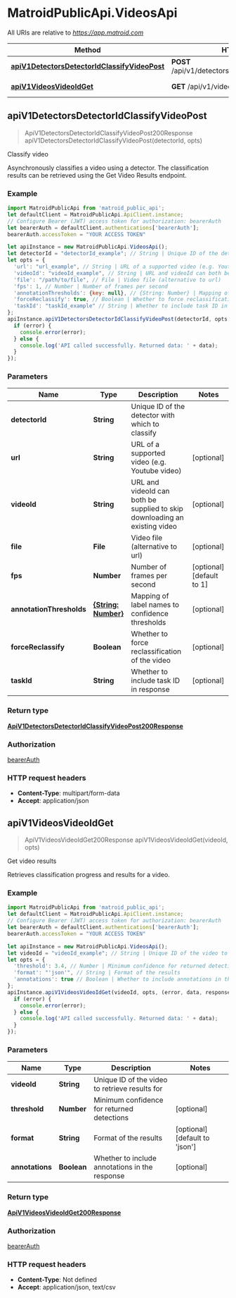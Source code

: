 # MatroidPublicApi.VideosApi

All URIs are relative to *https://app.matroid.com*

Method | HTTP request | Description
------------- | ------------- | -------------
[**apiV1DetectorsDetectorIdClassifyVideoPost**](VideosApi.md#apiV1DetectorsDetectorIdClassifyVideoPost) | **POST** /api/v1/detectors/{detectorId}/classify_video | Classify video
[**apiV1VideosVideoIdGet**](VideosApi.md#apiV1VideosVideoIdGet) | **GET** /api/v1/videos/{videoId} | Get video results



## apiV1DetectorsDetectorIdClassifyVideoPost

> ApiV1DetectorsDetectorIdClassifyVideoPost200Response apiV1DetectorsDetectorIdClassifyVideoPost(detectorId, opts)

Classify video

Asynchronously classifies a video using a detector. The classification results can be retrieved using the Get Video Results endpoint.

### Example

```javascript
import MatroidPublicApi from 'matroid_public_api';
let defaultClient = MatroidPublicApi.ApiClient.instance;
// Configure Bearer (JWT) access token for authorization: bearerAuth
let bearerAuth = defaultClient.authentications['bearerAuth'];
bearerAuth.accessToken = "YOUR ACCESS TOKEN"

let apiInstance = new MatroidPublicApi.VideosApi();
let detectorId = "detectorId_example"; // String | Unique ID of the detector with which to classify
let opts = {
  'url': "url_example", // String | URL of a supported video (e.g. Youtube video)
  'videoId': "videoId_example", // String | URL and videoId can both be supplied to skip downloading an existing video
  'file': "/path/to/file", // File | Video file (alternative to url)
  'fps': 1, // Number | Number of frames per second
  'annotationThresholds': {key: null}, // {String: Number} | Mapping of label names to confidence thresholds
  'forceReclassify': true, // Boolean | Whether to force reclassification of the video
  'taskId': "taskId_example" // String | Whether to include task ID in response
};
apiInstance.apiV1DetectorsDetectorIdClassifyVideoPost(detectorId, opts, (error, data, response) => {
  if (error) {
    console.error(error);
  } else {
    console.log('API called successfully. Returned data: ' + data);
  }
});
```

### Parameters


Name | Type | Description  | Notes
------------- | ------------- | ------------- | -------------
 **detectorId** | **String**| Unique ID of the detector with which to classify | 
 **url** | **String**| URL of a supported video (e.g. Youtube video) | [optional] 
 **videoId** | **String**| URL and videoId can both be supplied to skip downloading an existing video | [optional] 
 **file** | **File**| Video file (alternative to url) | [optional] 
 **fps** | **Number**| Number of frames per second | [optional] [default to 1]
 **annotationThresholds** | [**{String: Number}**](Object.md)| Mapping of label names to confidence thresholds | [optional] 
 **forceReclassify** | **Boolean**| Whether to force reclassification of the video | [optional] 
 **taskId** | **String**| Whether to include task ID in response | [optional] 

### Return type

[**ApiV1DetectorsDetectorIdClassifyVideoPost200Response**](ApiV1DetectorsDetectorIdClassifyVideoPost200Response.md)

### Authorization

[bearerAuth](../README.md#bearerAuth)

### HTTP request headers

- **Content-Type**: multipart/form-data
- **Accept**: application/json


## apiV1VideosVideoIdGet

> ApiV1VideosVideoIdGet200Response apiV1VideosVideoIdGet(videoId, opts)

Get video results

Retrieves classification progress and results for a video.

### Example

```javascript
import MatroidPublicApi from 'matroid_public_api';
let defaultClient = MatroidPublicApi.ApiClient.instance;
// Configure Bearer (JWT) access token for authorization: bearerAuth
let bearerAuth = defaultClient.authentications['bearerAuth'];
bearerAuth.accessToken = "YOUR ACCESS TOKEN"

let apiInstance = new MatroidPublicApi.VideosApi();
let videoId = "videoId_example"; // String | Unique ID of the video to retrieve results for
let opts = {
  'threshold': 3.4, // Number | Minimum confidence for returned detections
  'format': "'json'", // String | Format of the results
  'annotations': true // Boolean | Whether to include annotations in the response
};
apiInstance.apiV1VideosVideoIdGet(videoId, opts, (error, data, response) => {
  if (error) {
    console.error(error);
  } else {
    console.log('API called successfully. Returned data: ' + data);
  }
});
```

### Parameters


Name | Type | Description  | Notes
------------- | ------------- | ------------- | -------------
 **videoId** | **String**| Unique ID of the video to retrieve results for | 
 **threshold** | **Number**| Minimum confidence for returned detections | [optional] 
 **format** | **String**| Format of the results | [optional] [default to &#39;json&#39;]
 **annotations** | **Boolean**| Whether to include annotations in the response | [optional] 

### Return type

[**ApiV1VideosVideoIdGet200Response**](ApiV1VideosVideoIdGet200Response.md)

### Authorization

[bearerAuth](../README.md#bearerAuth)

### HTTP request headers

- **Content-Type**: Not defined
- **Accept**: application/json, text/csv


